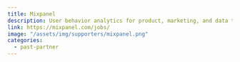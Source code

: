 ```yaml
---
title: Mixpanel
description: User behavior analytics for product, marketing, and data teams.
link: https://mixpanel.com/jobs/
image: "/assets/img/supporters/mixpanel.png"
categories:
  - past-partner
---
```

